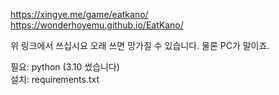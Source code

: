 https://xingye.me/game/eatkano/</br>
https://wonderhoyemu.github.io/EatKano/

위 링크에서 쓰십시요
오래 쓰면 망가질 수 있습니다. 물론 PC가 말이죠.

필요: python (3.10 썼습니다)</br>
설치: requirements.txt
